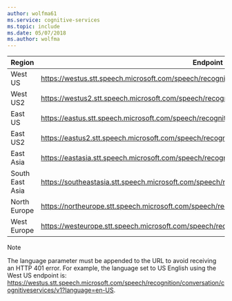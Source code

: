 ```yaml
---
author: wolfma61
ms.service: cognitive-services
ms.topic: include
ms.date: 05/07/2018
ms.author: wolfma
---
```


| Region | Endpoint |
|--------|----------|
| West US | https://westus.stt.speech.microsoft.com/speech/recognition/conversation/cognitiveservices/v1 |
| West US2 | https://westus2.stt.speech.microsoft.com/speech/recognition/conversation/cognitiveservices/v1 |
| East US | https://eastus.stt.speech.microsoft.com/speech/recognition/conversation/cognitiveservices/v1 |
| East US2 | https://eastus2.stt.speech.microsoft.com/speech/recognition/conversation/cognitiveservices/v1 |
| East Asia | https://eastasia.stt.speech.microsoft.com/speech/recognition/conversation/cognitiveservices/v1 |
| South East Asia | https://southeastasia.stt.speech.microsoft.com/speech/recognition/conversation/cognitiveservices/v1 |
| North Europe | https://northeurope.stt.speech.microsoft.com/speech/recognition/conversation/cognitiveservices/v1 |
| West Europe | https://westeurope.stt.speech.microsoft.com/speech/recognition/conversation/cognitiveservices/v1 |


> [!NOTE]
> The language parameter must be appended to the URL to avoid receiving an HTTP 401 error. For example, the language set to US English using the West US endpoint is: https://westus.stt.speech.microsoft.com/speech/recognition/conversation/cognitiveservices/v1?language=en-US.
